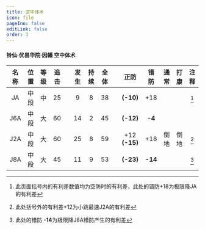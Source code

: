```yaml
---
title: 空中体术
icon: file
pageIno: false
editLink: false
order: 3
---
```

#### 铃仙·优昙华院·因幡 空中体术

| 名称  | 位置  | 等级  | 追击  |       | 发生  | 持续  | 全体  |       |     正防      |  错防   | 通常  | 打康  | 注释  |
| :---: | :---: | :---: | :---: | :---: | :---: | :---: | :---: | :---: | :-----------: | :-----: | :---: | :---: | :---: |
|  JA   | 中段  |  中   |  25   |       |   9   |   8   |  38   |       |   **(-10)**   |   +18   |       |       | [^1]  |
|  J6A  | 中段  |  大   |  60   |       |  14   |   2   |  45   |       |   **(-12)**   | **-4**  |       |       |       |
|  J2A  | 中段  |  大   |  60   |       |  25   |   8   |  59   |       | +12 **(-15)** |   +18   | 倒地  | 倒地  | [^2]  |
|  J8A  | 中段  |  大   |  45   |       |  11   |   9   |  53   |       |   **(-23)**   | **-14** |       |       | [^3]  |




[^1]: 此页面括号内的有利差数值均为空防时的有利差，此处的错防+18为极限降JA的有利差
[^2]: 此处括号外的有利差+12为小跳最速J2A的有利差
[^3]: 此处的错防 **-14**为极限降J8A错防产生的有利差